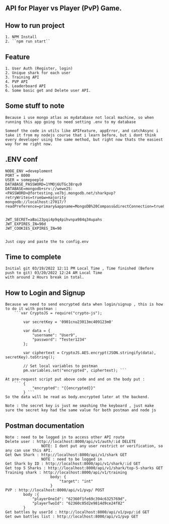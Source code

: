 ## API for Player vs Player (PvP) Game.

## How to run project 
    1. NPM Install
    2. ``npm run start``

## Feature
    1. User Auth (Register, login)
    2. Unique shark for each user
    3. Training API
    4. PVP API
    5. Leaderboard API 
    6. Some basic get and Delete user API.

## Some stuff to note
    Because i use mongo atlas as mydatabase not local machine, so when running this app going to need setting .env to my database

    Someof the code in utils like APIFeature, appError, and catchAsync i take it from my nodejs course that i learn before, but i dont think every developer using the same method, but right now thats the easiest way for me right now. 

## .ENV conf
    NODE_ENV =deveploment
    PORT = 8000
    USER = somepoeple
    DATABASE_PASSWORD=1YMOj6UTGc38rqu9
    DATABASE=mongodb+srv://wewe25:<PASSWORD>@fortesting.ve7bj.mongodb.net/sharkpvp?retryWrites=true&w=majority
    mongodb://localhost:27017/?readPreference=primary&appname=MongoDB%20Compass&directConnection=true&ssl=false


    JWT_SECRET=aBai23pqi4p9q4pihvnpa984q34upahs
    JWT_EXPIRES_IN=90d
    JWT_COOKIES_EXPIRES_IN=90

    
    Just copy and paste the to config.env
## Time to complete 
    Initial git 03/19/2022 12:11 PM Local Time , Time finished (Before push to git) 03/20/2022 12:24 AM Local Time
    with around 2 Hours break in total. 

## How to Login and Signup
    Because we need to send encrypted data when login/signup , this is how to do it with postman : 
        ```var CryptoJS = require("crypto-js");

            var secretKey = '0901cnu23013mc409123m0'

            var data = {
                "username": "User9",
                "password": "Tester1234"
            };

            var ciphertext = CryptoJS.AES.encrypt(JSON.stringify(data), secretKey).toString();

            // Set local variables to postman
            pm.variables.set("encrypted", ciphertext); ```
    
    At pre-request script put above code and and on the body put :
        ``` {
                "encrypted": "{{encrypted}}"
            } ```
    So the data will be read as body.encrypted later at the backend. 

    Note : the secret key is just me smashing the keyboard , just make sure the secret key had the same value for both postman and node js





## Postman documentation
    Note : need to be logged in to access other API route
    Delete user : http://localhost:8000/api/v1/auth/:id DELETE
                    NOTE: I dont put any user restrict or verification, so any can use this API. 
    Get Own Shark : http://localhost:8000/api/v1/shark GET
                    NOTE : need to be logged in
    Get Shark by ID : http://localhost:8000/api/v1/shark/:id GET
    Get top 5 Sharks : http://localhost:8000/api/v1/shark/top-5-sharks GET
    Training shark : http://localhost:8000/api/v1/training 
                        body: {
                            "target": "int"
                        }
    PVP : http://localhost:8000/api/v1/pvp/ POST
            body :{
                "playerOneId": "62360f1fe69c394c6325769d",
                "playerTwoId": "62360c05d2e9814d9ce24f82"
            }
    Get battles by userId : http://localhost:8000/api/v1/pvp/:id GET
    Get own battles list : http://localhost:8000/api/v1/pvp GET



